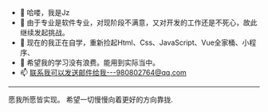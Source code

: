 - 👋 哈喽，我是Jz
- 👀 由于专业是软件专业，对现阶段不满意，又对开发的工作还是不死心，故此继续发起挑战。
- 🌱 现在的我正在自学，重新捡起Html、Css、JavaScript、Vue全家桶、小程序、
- 💞️ 希望我的学习没有浪费。能用到实际当中。
- 📫 联系我可以发送邮件给我---980802764@qq.com
___________________________________________________________________
愿我所愿皆实现。
希望一切慢慢向着更好的方向靠拢.  
